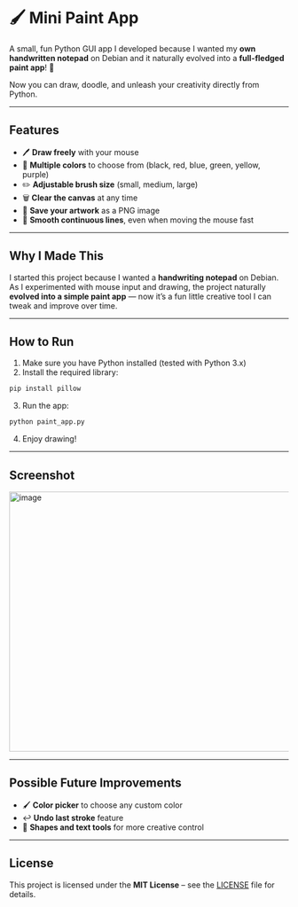 

# 🖌️ Mini Paint App

A small, fun Python GUI app I developed because I wanted my **own handwritten notepad** on Debian and it naturally evolved into a **full-fledged paint app**! 🎨

Now you can draw, doodle, and unleash your creativity directly from Python.

---

## Features

* 🖊️ **Draw freely** with your mouse
* 🎨 **Multiple colors** to choose from (black, red, blue, green, yellow, purple)
* ✏️ **Adjustable brush size** (small, medium, large)
* 🗑️ **Clear the canvas** at any time
* 💾 **Save your artwork** as a PNG image
* 🖤 **Smooth continuous lines**, even when moving the mouse fast

---

## Why I Made This

I started this project because I wanted a **handwriting notepad** on Debian. As I experimented with mouse input and drawing, the project naturally **evolved into a simple paint app** — now it’s a fun little creative tool I can tweak and improve over time.

---

## How to Run

1. Make sure you have Python installed (tested with Python 3.x)
2. Install the required library:

```bash
pip install pillow
```

3. Run the app:

```bash
python paint_app.py
```

4. Enjoy drawing!

---

## Screenshot

<img width="687" height="469" alt="image" src="https://github.com/user-attachments/assets/31e9961e-0f4b-41de-806f-9d017be97925" />

---

## Possible Future Improvements

* 🖌️ **Color picker** to choose any custom color
* ↩️ **Undo last stroke** feature
* 📐 **Shapes and text tools** for more creative control

---

## License

This project is licensed under the **MIT License** – see the [LICENSE](LICENSE) file for details.
